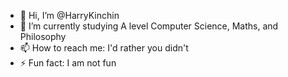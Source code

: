 - 👋 Hi, I’m @HarryKinchin
- 🌱 I’m currently studying A level Computer Science, Maths, and Philosophy
- 📫 How to reach me: I'd rather you didn't
- ⚡ Fun fact: I am not fun

<!---
HarryKinchin/HarryKinchin is a ✨ special ✨ repository because its `README.md` (this file) appears on your GitHub profile.
You can click the Preview link to take a look at your changes.
--->
